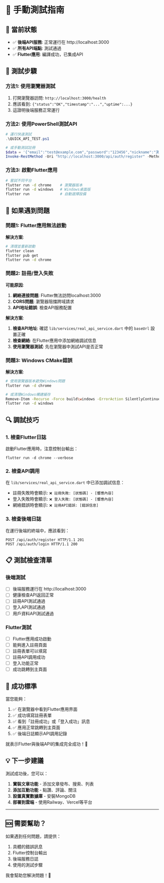 # 🔧 手動測試指南

## 🎯 **當前狀態**
- ✅ **後端API服務**: 正常運行在 http://localhost:3000
- ✅ **所有API端點**: 測試通過
- ✅ **Flutter應用**: 編譯成功，已集成API

## 📱 **測試步驟**

### **方法1: 使用瀏覽器測試**
1. 打開瀏覽器訪問: `http://localhost:3000/health`
2. 應該看到: `{"status":"OK","timestamp":"...","uptime":...}`
3. 這證明後端服務正常運行

### **方法2: 使用PowerShell測試API**
```powershell
# 運行快速測試
.\QUICK_API_TEST.ps1

# 或手動測試註冊
$data = '{"email":"test@example.com","password":"123456","nickname":"測試用戶","realName":"王小明","idCardNumber":"A123456789"}'
Invoke-RestMethod -Uri "http://localhost:3000/api/auth/register" -Method POST -ContentType "application/json" -Body $data
```

### **方法3: 啟動Flutter應用**
```bash
# 嘗試不同平台
flutter run -d chrome    # 瀏覽器版本
flutter run -d windows   # Windows桌面版
flutter run              # 自動選擇設備
```

## 🐛 **如果遇到問題**

### **問題1: Flutter應用無法啟動**
**解決方案**:
```bash
# 清理並重新啟動
flutter clean
flutter pub get
flutter run -d chrome
```

### **問題2: 註冊/登入失敗**
**可能原因**:
1. **網絡連接問題**: Flutter無法訪問localhost:3000
2. **CORS問題**: 瀏覽器阻擋跨域請求
3. **API地址錯誤**: 檢查API服務配置

**解決方案**:
1. **檢查API地址**: 確認 `lib/services/real_api_service.dart` 中的 `baseUrl` 設置正確
2. **檢查網絡**: 在Flutter應用中添加網絡調試信息
3. **使用瀏覽器測試**: 先在瀏覽器中測試API是否正常

### **問題3: Windows CMake錯誤**
**解決方案**:
```bash
# 使用瀏覽器版本避免Windows問題
flutter run -d chrome

# 或清理Windows構建緩存
Remove-Item -Recurse -Force build\windows -ErrorAction SilentlyContinue
flutter run -d windows
```

## 🔍 **調試技巧**

### **1. 檢查Flutter日誌**
啟動Flutter應用時，注意控制台輸出：
```
flutter run -d chrome --verbose
```

### **2. 檢查API調用**
在 `lib/services/real_api_service.dart` 中已添加調試信息：
- 註冊失敗時會顯示: `❌ 註冊失敗: [狀態碼] - [響應內容]`
- 登入失敗時會顯示: `❌ 登入失敗: [狀態碼] - [響應內容]`
- 網絡錯誤時會顯示: `❌ 註冊API錯誤: [錯誤信息]`

### **3. 檢查後端日誌**
在運行後端的終端中，應該看到：
```
POST /api/auth/register HTTP/1.1 201
POST /api/auth/login HTTP/1.1 200
```

## 📋 **測試檢查清單**

### **後端測試**
- [ ] 後端服務運行在 http://localhost:3000
- [ ] 健康檢查API返回正常
- [ ] 註冊API測試通過
- [ ] 登入API測試通過
- [ ] 用戶資料API測試通過

### **Flutter測試**
- [ ] Flutter應用成功啟動
- [ ] 能夠進入註冊頁面
- [ ] 註冊表單可以填寫
- [ ] 註冊API調用成功
- [ ] 登入功能正常
- [ ] 成功跳轉到主頁面

## 🎯 **成功標準**

當您能夠：
1. ✅ 在瀏覽器中看到Flutter應用界面
2. ✅ 成功填寫註冊表單
3. ✅ 看到「註冊成功」或「登入成功」訊息
4. ✅ 應用正常跳轉到主頁面
5. ✅ 後端日誌顯示API調用記錄

就表示Flutter與後端API的集成完全成功！🎉

## 💡 **下一步建議**

測試成功後，您可以：
1. **實裝文章功能** - 添加文章發布、搜索、列表
2. **添加互動功能** - 點讚、評論、關注
3. **設置真實數據庫** - 安裝MongoDB
4. **部署到雲端** - 使用Railway、Vercel等平台

---

## 🆘 **需要幫助？**

如果遇到任何問題，請提供：
1. 具體的錯誤訊息
2. Flutter控制台輸出
3. 後端服務日誌
4. 使用的測試步驟

我會幫助您解決問題！🚀




